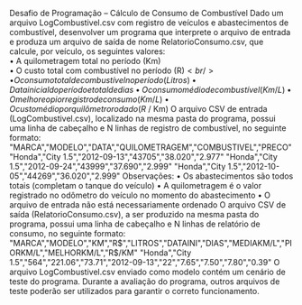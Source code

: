 Desafio de Programação – Cálculo de Consumo de Combustível
Dado um arquivo LogCombustivel.csv com registro de veículos e abastecimentos de
combustível, desenvolver um programa que interprete o arquivo de entrada e produza um
arquivo de saída de nome RelatorioConsumo.csv, que calcule, por veículo, os seguintes
valores:<br />
•  A quilometragem total no período (Km)<br />
•  O custo total com combustível no período (R$)<br />
•  O consumo total de combustível no período (Litros)
•  Data inicial do período e total de dias
•  O consumo médio de combustível (Km/L)
•  O melhor e o pior registro de consumo (Km/L)
•  O custo médio por quilômetro rodado (R$ / Km)
O arquivo CSV de entrada (LogCombustivel.csv), localizado na mesma pasta do programa,
possui uma linha de cabeçalho e N linhas de registro de combustível, no seguinte formato:
"MARCA","MODELO","DATA","QUILOMETRAGEM","COMBUSTIVEL","PRECO"
"Honda","City 1.5","2012-09-13","43705","38.020","2.977"
"Honda","City 1.5","2012-09-24","43999","37.690","2.999"
"Honda","City 1.5","2012-10-05","44269","36.020","2.999"
Observações:
• Os abastecimentos são todos totais (completam o tanque do veículo)
• A quilometragem é o valor registrado no odômetro do veículo no momento do
abastecimento
• O arquivo de entrada não está necessariamente ordenado
O arquivo CSV de saída (RelatorioConsumo.csv), a ser produzido na mesma pasta do
programa, possui uma linha de cabeçalho e N linhas de relatório de consumo, no seguinte
formato:
"MARCA","MODELO","KM","R$","LITROS","DATAINI","DIAS","MEDIAKM/L","PIORKM/L","MELHORKM/L","R$/KM"
"Honda","City 1.5","564","221.06","73.71","2012-09-13","22","7.65","7.50","7.80","0.39"
O arquivo LogCombustivel.csv enviado como modelo contém um cenário de teste do
programa. Durante a avaliação do programa, outros arquivos de teste poderão ser
utilizados para garantir o correto funcionamento.
